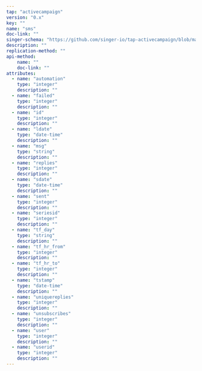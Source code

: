 ```yaml
---
tap: "activecampaign"
version: "0.x"
key: ""
name: "sms"
doc-link: ""
singer-schema: "https://github.com/singer-io/tap-activecampaign/blob/master/tap_activecampaign/schemas/sms.json"
description: ""
replication-method: ""
api-method:
    name: ""
    doc-link: ""
attributes:
  - name: "automation"
    type: "integer"
    description: ""
  - name: "failed"
    type: "integer"
    description: ""
  - name: "id"
    type: "integer"
    description: ""
  - name: "ldate"
    type: "date-time"
    description: ""
  - name: "msg"
    type: "string"
    description: ""
  - name: "replies"
    type: "integer"
    description: ""
  - name: "sdate"
    type: "date-time"
    description: ""
  - name: "sent"
    type: "integer"
    description: ""
  - name: "seriesid"
    type: "integer"
    description: ""
  - name: "tf_day"
    type: "string"
    description: ""
  - name: "tf_hr_from"
    type: "integer"
    description: ""
  - name: "tf_hr_to"
    type: "integer"
    description: ""
  - name: "tstamp"
    type: "date-time"
    description: ""
  - name: "uniquereplies"
    type: "integer"
    description: ""
  - name: "unsubscribes"
    type: "integer"
    description: ""
  - name: "user"
    type: "integer"
    description: ""
  - name: "userid"
    type: "integer"
    description: ""
---
```

